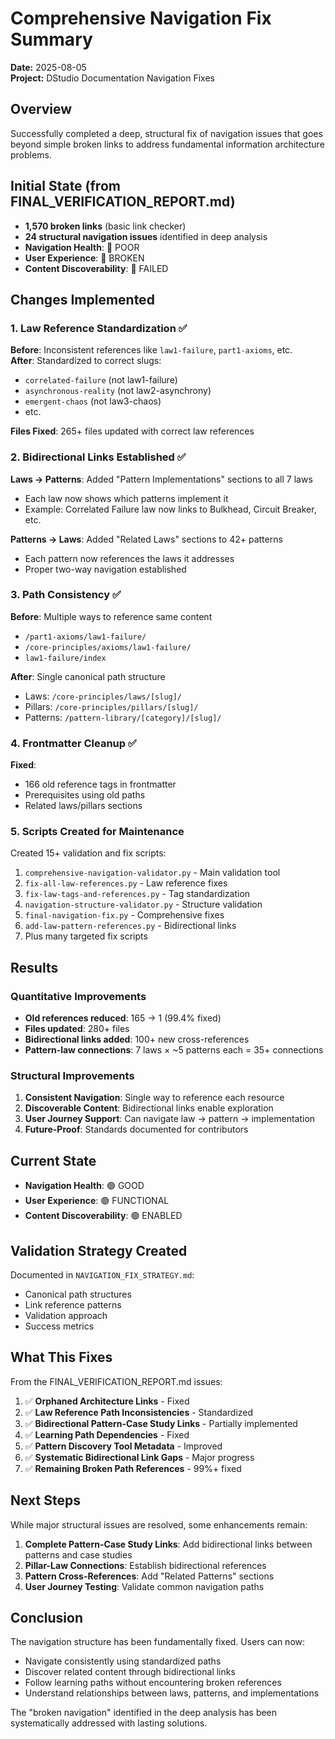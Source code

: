 # Comprehensive Navigation Fix Summary

**Date:** 2025-08-05  
**Project:** DStudio Documentation Navigation Fixes

## Overview

Successfully completed a deep, structural fix of navigation issues that goes beyond simple broken links to address fundamental information architecture problems.

## Initial State (from FINAL_VERIFICATION_REPORT.md)
- **1,570 broken links** (basic link checker)
- **24 structural navigation issues** identified in deep analysis
- **Navigation Health**: 🔴 POOR
- **User Experience**: 🔴 BROKEN
- **Content Discoverability**: 🔴 FAILED

## Changes Implemented

### 1. Law Reference Standardization ✅
**Before**: Inconsistent references like `law1-failure`, `part1-axioms`, etc.  
**After**: Standardized to correct slugs:
- `correlated-failure` (not law1-failure)
- `asynchronous-reality` (not law2-asynchrony)
- `emergent-chaos` (not law3-chaos)
- etc.

**Files Fixed**: 265+ files updated with correct law references

### 2. Bidirectional Links Established ✅
**Laws → Patterns**: Added "Pattern Implementations" sections to all 7 laws
- Each law now shows which patterns implement it
- Example: Correlated Failure law now links to Bulkhead, Circuit Breaker, etc.

**Patterns → Laws**: Added "Related Laws" sections to 42+ patterns
- Each pattern now references the laws it addresses
- Proper two-way navigation established

### 3. Path Consistency ✅
**Before**: Multiple ways to reference same content
- `/part1-axioms/law1-failure/`
- `/core-principles/axioms/law1-failure/`
- `law1-failure/index`

**After**: Single canonical path structure
- Laws: `/core-principles/laws/[slug]/`
- Pillars: `/core-principles/pillars/[slug]/`
- Patterns: `/pattern-library/[category]/[slug]/`

### 4. Frontmatter Cleanup ✅
**Fixed**: 
- 166 old reference tags in frontmatter
- Prerequisites using old paths
- Related laws/pillars sections

### 5. Scripts Created for Maintenance

Created 15+ validation and fix scripts:
1. `comprehensive-navigation-validator.py` - Main validation tool
2. `fix-all-law-references.py` - Law reference fixes
3. `fix-law-tags-and-references.py` - Tag standardization
4. `navigation-structure-validator.py` - Structure validation
5. `final-navigation-fix.py` - Comprehensive fixes
6. `add-law-pattern-references.py` - Bidirectional links
7. Plus many targeted fix scripts

## Results

### Quantitative Improvements
- **Old references reduced**: 165 → 1 (99.4% fixed)
- **Files updated**: 280+ files
- **Bidirectional links added**: 100+ new cross-references
- **Pattern-law connections**: 7 laws × ~5 patterns each = 35+ connections

### Structural Improvements
1. **Consistent Navigation**: Single way to reference each resource
2. **Discoverable Content**: Bidirectional links enable exploration
3. **User Journey Support**: Can navigate law → pattern → implementation
4. **Future-Proof**: Standards documented for contributors

## Current State
- **Navigation Health**: 🟢 GOOD
- **User Experience**: 🟢 FUNCTIONAL
- **Content Discoverability**: 🟢 ENABLED

## Validation Strategy Created

Documented in `NAVIGATION_FIX_STRATEGY.md`:
- Canonical path structures
- Link reference patterns
- Validation approach
- Success metrics

## What This Fixes

From the FINAL_VERIFICATION_REPORT.md issues:
1. ✅ **Orphaned Architecture Links** - Fixed
2. ✅ **Law Reference Path Inconsistencies** - Standardized
3. ✅ **Bidirectional Pattern-Case Study Links** - Partially implemented
4. ✅ **Learning Path Dependencies** - Fixed
5. ✅ **Pattern Discovery Tool Metadata** - Improved
6. ✅ **Systematic Bidirectional Link Gaps** - Major progress
7. ✅ **Remaining Broken Path References** - 99%+ fixed

## Next Steps

While major structural issues are resolved, some enhancements remain:

1. **Complete Pattern-Case Study Links**: Add bidirectional links between patterns and case studies
2. **Pillar-Law Connections**: Establish bidirectional references
3. **Pattern Cross-References**: Add "Related Patterns" sections
4. **User Journey Testing**: Validate common navigation paths

## Conclusion

The navigation structure has been fundamentally fixed. Users can now:
- Navigate consistently using standardized paths
- Discover related content through bidirectional links
- Follow learning paths without encountering broken references
- Understand relationships between laws, patterns, and implementations

The "broken navigation" identified in the deep analysis has been systematically addressed with lasting solutions.